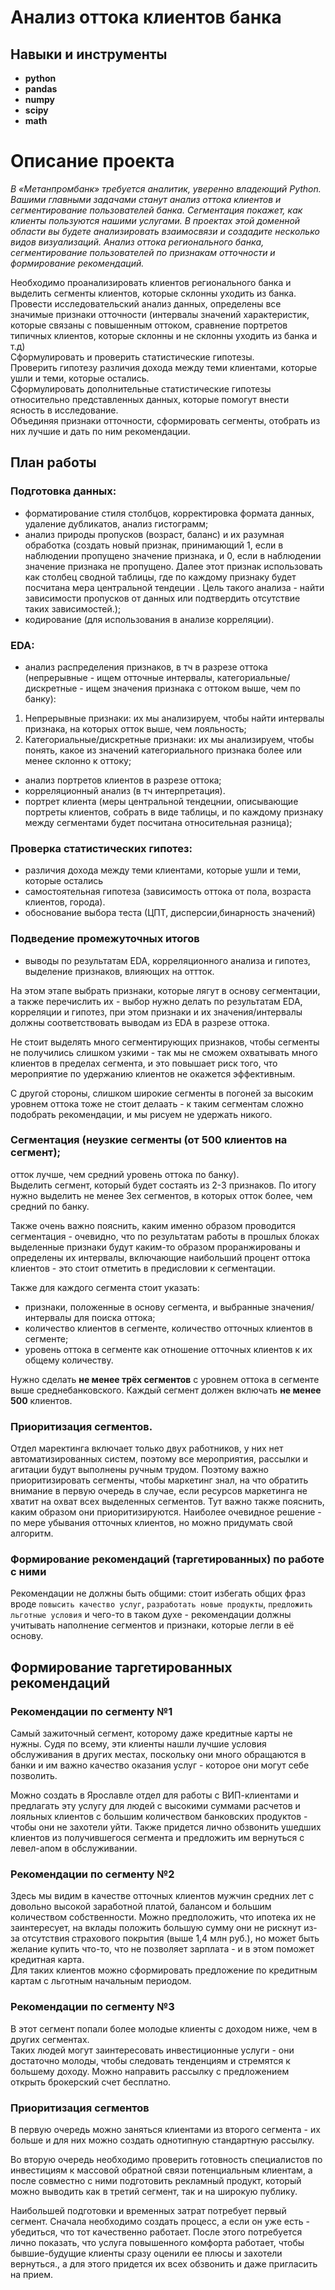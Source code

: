 # Анализ оттока клиентов банка

## Навыки и инструменты

- **python**
- **pandas**
- **numpy**
- **scipy**
- **math**
  

# Описание проекта

*В «Метанпромбанк» требуется аналитик, уверенно владеющий Python. Вашими главными задачами станут анализ оттока клиентов и сегментирование пользователей банка. Сегментация покажет, как клиенты пользуются нашими услугами. 
В проектах этой доменной области вы будете анализировать взаимосвязи и создадите несколько видов визуализаций.
Анализ оттока регионального банка, сегментирование пользователей по признакам отточности и формирование рекомендаций.*  


Необходимо проанализировать клиентов регионального банка и выделить сегменты клиентов, которые склонны уходить из банка.  
Провести исследовательский анализ данных, определены все значимые признаки отточности (интервалы значений характеристик, которые связаны с повышенным оттоком, сравнение портретов типичных клиентов, которые склонны и не склонны уходить из банка и т.д)  
Сформулировать и проверить статистические гипотезы.  
Проверить гипотезу различия дохода между теми клиентами, которые ушли и теми, которые остались.  
Сформулировать дополнительные статистические гипотезы относительно представленных данных, которые помогут внести ясность в исследование.  
Объединяя признаки отточности, сформировать сегменты, отобрать из них лучшие и дать по ним рекомендации.  

## План работы

### Подготовка данных:
- форматирование стиля столбцов, корректировка формата данных, удаление дубликатов, анализ гистограмм;
- анализ природы пропусков (возраст, баланс) и их разумная обработка (создать новый признак, принимающий 1, если в наблюдении пропущено значение признака, и 0, если в наблюдении значение признака не пропущено. Далее этот признак использовать как столбец сводной таблицы, где по каждому признаку будет посчитана мера центральной тендеции . Цель такого анализа - найти зависимости пропусков от данных или подтвердить отсутствие таких зависимостей.);  
- кодирование (для использования в анализе корреляции).


### EDA:
- анализ распределения признаков, в тч в разрезе оттока (непрерывные - ищем отточные интервалы, категориальные/дискретные - ищем значения признака с оттоком выше, чем по банку):  
1. Непрерывные признаки: их мы анализируем, чтобы найти интервалы признака, на которых отток выше, чем лояльность;
2. Категориальные/дискретные признаки: их мы анализируем, чтобы понять, какое из значений категориального признака более или менее склонно к оттоку;
- анализ портретов клиентов в разрезе оттока; 
- корреляционный анализ (в тч интерпретация).
- портрет клиента (меры центральной тендецнии, описывающие портреты клиентов, собрать в виде таблицы, и по каждому признаку между сегментами будет посчитана относительная разница);
        
   
### Проверка статистических гипотез:
- различия дохода между теми клиентами, которые ушли и теми, которые остались
- самостоятельная гипотеза (зависимость оттока от пола, возраста клиентов, города).
- обоснование выбора теста (ЦПТ, дисперсии,бинарность значений)


### Подведение промежуточных итогов  
- выводы по результатам EDA, корреляционного анализа и гипотез, выделение признаков, влияющих на оттток.

На этом этапе выбрать признаки, которые лягут в основу сегментации, а также перечислить их - выбор нужно делать по результатам EDA, корреляции и гипотез, при этом признаки и их значения/интервалы должны соответствовать выводам из EDA в разрезе оттока.
        
Не стоит выделять много сегментирующих признаков, чтобы сегменты не получились слишком узкими - так мы не сможем охватывать много клиентов в пределах сегмента, и это повышает риск того, что мероприятие по удержанию клиентов не окажется эффективным.
        
С другой стороны, слишком широкие сегменты в погоней за высоким уровнем оттока тоже не стоит делаать - к таким сегментам сложно подобрать рекомендации, и мы рисуем не удержать никого.
    


### Сегментация (неузкие сегменты (от 500 клиентов на сегмент);  
отток лучше, чем средний уровень оттока по банку).  
Выделить сегмент, который будет состаять из 2-3 признаков. По итогу нужно выделить не менее 3ех сегментов, в которых отток более, чем средний по банку.    

Также очень важно пояснить, каким именно образом проводится сегментация - очевидно, что по результатам работы в прошлых блоках выделенные признаки будут каким-то образом проранжированы и определены их интервалы, включающие наибольший процент оттока клиентов - это стоит отметить в предисловии к сегментации.
    
Также для каждого сегмента стоит указать:  
- признаки, положенные в основу сегмента, и выбранные значения/интервалы для поиска оттока;  
- количество клиентов в сегменте, количество отточных клиентов в сегменте;  
- уровень оттока в сегменте как отношение отточных клиентов к их общему количеству.  
        
Нужно сделать __не менее трёх сегментов__ с уровнем оттока в сегменте выше среднебанковского. Каждый сегмент должен включать __не менее 500__ клиентов.
 
</div>    


### Приоритизация сегментов.  


Отдел маректинга включает только двух работников, у них нет автоматизированных систем, поэтому все мероприятия, рассылки и агитации будут выполнены ручным трудом. Поэтому важно приоритизировать сегменты, чтобы маркетинг знал, на что обратить внимание в первую очередь в случае, если ресурсов маркетинга не хватит на охват всех выделенных сегментов. Тут важно также пояснить, каким образом они приоритизируются. Наиболее очевидное решение - по мере убывания отточных клиентов, но можно придумать свой алгоритм.


### Формирование рекомендаций (таргетированных) по работе с ними


Рекомендации не должны быть общими: стоит избегать общих фраз вроде `повысить качество услуг`, `разработать новые продукты`, `предложить льготные условия` и чего-то в таком духе - рекомендации должны учитывать наполнение сегментов и признаки, которые легли в её основу.

## Формирование таргетированных рекомендаций
### Рекомендации по сегменту №1  

Самый зажиточный сегмент, которому даже кредитные карты не нужны. Судя по всему, эти клиенты нашли лучшие условия обслуживания в других местах, поскольку они много обращаются в банки и им важно качество оказания услуг - которое они могут себе позволить.  

Можно создать в Ярославле отдел для работы с ВИП-клиентами и предлагать эту услугу для людей с высокими суммами расчетов и  лояльных клиентов с большим количеством банковских продуктов - чтобы они не захотели уйти. Также придется лично обзвонить ушедших клиентов из получившегося сегмента и предложить им вернуться с левел-апом в обслуживании.

### Рекомендации по сегменту №2  

Здесь мы видим в качестве отточных клиентов мужчин средних лет с довольно высокой заработной платой, балансом и большим количеством собственности. Можно предположить, что ипотека их не заинтересует, на вклады положить большую сумму они не рискнут из-за отсутствия страхового покрытия (выше 1,4 млн руб.), но может быть желание купить что-то, что не позволяет зарплата - и в этом поможет кредитная карта.  
Для таких клиентов можно сформировать предложение по кредитным картам с льготным начальным периодом. 

### Рекомендации по сегменту №3  

В этот сегмент попали более молодые клиенты с доходом ниже, чем в других сегментах.  
Таких людей могут заинтересовать инвестиционные услуги - они достаточно молоды, чтобы следовать тенденциям и стремятся к большему доходу. Можно направить рассылку с предложением открыть брокерский счет бесплатно.

### Приоритизация сегментов
В первую очередь можно заняться клиентами из второго сегмента -  их больше и для них можно создать однотипную стандартную рассылку.  

Во вторую очередь необходимо проверить готовность специалистов по инвестициям к массовой обратной связи потенциальным клиентам, а после совместно с ними подготовить рекламный продукт, который можно выводить как в третий сегмент, так и на широкую публику.

Наибольшей подготовки и временных затрат потребует первый сегмент. Сначала необходимо создать процесс, а если он уже есть - убедиться, что тот качественно работает. После этого потребуется лично показать, что услуга повышенного комфорта работает, чтобы бывшие-будущие клиенты сразу оценили ее плюсы и захотели вернуться., а для этого придется их всех обзвонить и даже пригласить на прием.
